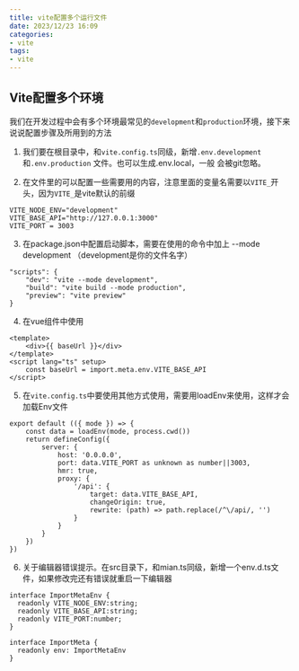 ```yaml
---
title: vite配置多个运行文件
date: 2023/12/23 16:09
categories:
- vite
tags:
- vite
---
```


## Vite配置多个环境

我们在开发过程中会有多个环境最常见的`development`和`production`环境，接下来说说配置步骤及所用到的方法

1. 我们要在根目录中，和`vite.config.ts`同级，新增`.env.development`和`.env.production` 文件。也可以生成.env.local，一般
会被git忽略。

2. 在文件里的可以配置一些需要用的内容，注意里面的变量名需要以`VITE_`开头，因为`VITE_`是vite默认的前缀
```
VITE_NODE_ENV="development"
VITE_BASE_API="http://127.0.0.1:3000"
VITE_PORT = 3003
```

3. 在package.json中配置启动脚本，需要在使用的命令中加上 --mode development （development是你的文件名字）
```
"scripts": {
    "dev": "vite --mode development",
    "build": "vite build --mode production",
    "preview": "vite preview"
}
```

4. 在vue组件中使用
```
<template>
    <div>{{ baseUrl }}</div>
</template>
<script lang="ts" setup>
    const baseUrl = import.meta.env.VITE_BASE_API
</script>
```

5. 在`vite.config.ts`中要使用其他方式使用，需要用loadEnv来使用，这样才会加载Env文件

```
export default (({ mode }) => {
    const data = loadEnv(mode, process.cwd())
    return defineConfig({
        server: {
            host: '0.0.0.0',
            port: data.VITE_PORT as unknown as number||3003,
            hmr: true,
            proxy: {
                '/api': {
                    target: data.VITE_BASE_API,
                    changeOrigin: true,
                    rewrite: (path) => path.replace(/^\/api/, '')
                }
            }
        }
    })
})
```

6. 关于编辑器错误提示。在src目录下，和mian.ts同级，新增一个env.d.ts文件，如果修改完还有错误就重启一下编辑器
```
interface ImportMetaEnv {
  readonly VITE_NODE_ENV:string;
  readonly VITE_BASE_API:string;
  readonly VITE_PORT:number;
}

interface ImportMeta {
  readonly env: ImportMetaEnv
}
```
